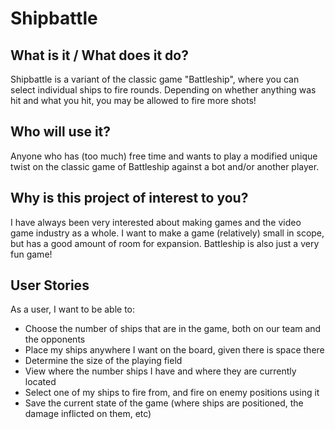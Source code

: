 # Shipbattle

## What is it / What does it do?

Shipbattle is a variant of the classic game "Battleship", where you can select individual
ships to fire rounds. Depending on whether anything was hit and what you hit, you may be allowed to fire more
shots!

## Who will use it? ##

Anyone who has (too much) free time and wants to play a modified unique twist on the classic game of Battleship against 
a bot and/or another player.

## Why is this project of interest to you? ##

I have always been very interested about making games and the video game industry as a whole.
I want to make a game (relatively) small in scope, but has a good amount of room for expansion.
Battleship is also just a very fun game!

## User Stories ##

As a user, I want to be able to:

- Choose the number of ships that are in the game, both on our team and the opponents
- Place my ships anywhere I want on the board, given there is space there
- Determine the size of the playing field
- View where the number ships I have and where they are currently located
- Select one of my ships to fire from, and fire on enemy positions using it
- Save the current state of the game (where ships are positioned, the damage inflicted on them, etc)